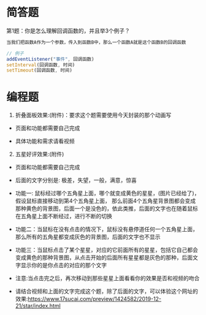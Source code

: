 # 简答题

第1题：你是怎么理解回调函数的，并且举3个例子？

```js
当我们把函数A作为一个参数，传入到函数B中，那么一个函数A就是这个函数B的回调函数

// 例子
addEventListener("事件", 回调函数)
setInterval(回调函数, 时间)
setTimeout(回调函数, 时间)
```




# 编程题

1. 折叠面板效果:(附件)：要求这个题需要使用今天封装的那个动画写

- 页面和功能都需要自己完成

- 具体功能和需求请看视频


2. 五星好评效果:(附件)

- 页面和功能都需要自己完成

- 后面的文字分别是: 极差，失望，一般，满意，惊喜

- 功能一: 鼠标经过哪个五角星上面，哪个就变成黄色的星星，(图片已经给了)，假设鼠标直接移动到第4个五角星上面， 那么前面4个五角星背景图都会变成那种黄色的背景图，后面一个是没色的，依此类推，后面的文字也在随着鼠标在五角星上面不断经过，进行不断的切换

- 功能二：当鼠标在没有点击的情况下，鼠标没有悬停道任何一个五角星上面，那么所有的五角星都变成灰色的背景图，后面的文字也不显示

- 功能三：当鼠标点击了某个星星，对应的它前面所有的星星，包括它自己都会变成黄色的那种背景图，从点击开始的后面所有星星都是灰色的那种，后面文字显示你的是你点击的对应的那个文字

- 注意:当点击完之后，再次移动到那些星星上面看看你的效果是否和视频的吻合

- 请结合视频和上面的文字完成这个题，除了后面的文字，可以体验这个网址的效果:https://www.17sucai.com/preview/1424582/2019-12-21/star/index.html






